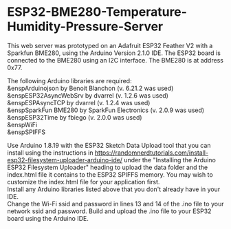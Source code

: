 # ESP32-BME280-Temperature-Humidity-Pressure-Server
This web server was prototyped on an Adafruit ESP32 Feather V2 with a Sparkfun BME280, using the Arduino Version 2.1.0 IDE.  The ESP32 board is connected to the BME280 using an I2C interface.  The BME280 is at address 0x77.

The following Arduino libraries are required:<br>
&enspArduinojson by Benoit Blanchon (v. 6.21.2 was used)<br>
&enspESP32AsyncWebSrv by dvarrel (v. 1.2.6 was used)<br>
&enspESPAsyncTCP by dvarrel (v. 1.2.4 was used)<br>
&enspSparkFun BME280 by SparkFun Electronics (v. 2.0.9 was used)<br>
&enspESP32Time by fbiego (v. 2.0.0 was used)<br>
&enspWiFi<br>
&enspSPIFFS<br>

Use Arduino 1.8.19 with the ESP32 Sketch Data Upload tool that you can install using the instructions in https://randomnerdtutorials.com/install-esp32-filesystem-uploader-arduino-ide/ under the "Installing the Arduino ESP32 Filesystem Uploader" heading to upload the data folder and the index.html file it contains to the ESP32 SPIFFS memory.  You may wish to customize the index.html file for your application first.<br>
Install any Arduino libraries listed above that you don't already have in your IDE.<br>
Change the Wi-Fi ssid and password in lines 13 and 14 of the .ino file to your network ssid and password.  Build and upload the .ino file to your ESP32 board using the Arduino IDE.

